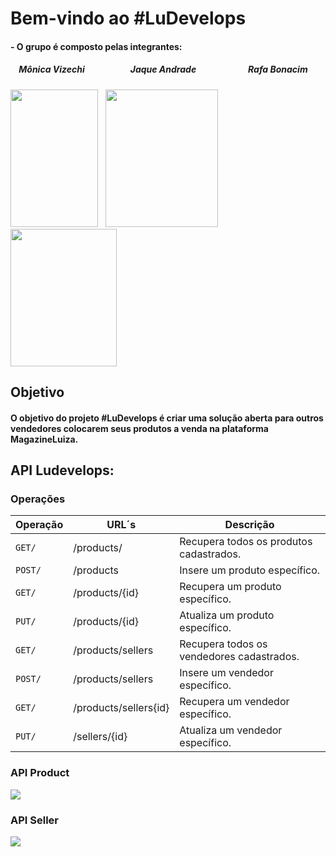 # Bem-vindo ao #LuDevelops

#### - O grupo é composto pelas integrantes:
##### &nbsp;&nbsp;&nbsp; Mônica Vizechi &nbsp;&nbsp;&nbsp;&nbsp;&nbsp;&nbsp;&nbsp;&nbsp;&nbsp;&nbsp;&nbsp;&nbsp;&nbsp;&nbsp;&nbsp;&nbsp;&nbsp;&nbsp;&nbsp;&nbsp;&nbsp;Jaque Andrade &nbsp;&nbsp;&nbsp;&nbsp;&nbsp;&nbsp;&nbsp;&nbsp;&nbsp;&nbsp;&nbsp;&nbsp;&nbsp;&nbsp;&nbsp;&nbsp;&nbsp;&nbsp;&nbsp;&nbsp;&nbsp;&nbsp;&nbsp;&nbsp;Rafa Bonacim

<img src="https://user-images.githubusercontent.com/73722132/99744802-27337e80-2ab7-11eb-9d32-9f814d79b51e.jpeg" height="220" width="140">&nbsp;&nbsp; <img src="https://user-images.githubusercontent.com/73722190/99607575-d191a000-29ea-11eb-8d34-8e1f71e8830a.jpg" height="220" width="180"> &nbsp;&nbsp; <img src="https://user-images.githubusercontent.com/65257909/99608245-40232d80-29ec-11eb-9131-c90f7da8bf92.jpeg" height="220" width="170">

## Objetivo
#### O objetivo do projeto #LuDevelops é criar uma solução aberta para outros vendedores colocarem seus produtos a venda na plataforma MagazineLuiza.

## API Ludevelops:

### Operações
| Operação | URL´s  | Descrição
| ------------- | ------------------------------ | ------------------------------ |
|  `GET/`  | /products/ | Recupera todos os produtos cadastrados.|
| `POST/` | /products  | Insere um produto específico.|
| `GET/`   | /products/{id}  | Recupera um produto específico.|
| `PUT/` | /products/{id}  | Atualiza um produto específico.|
| `GET/` | /products/sellers  | Recupera todos os vendedores cadastrados.|
| `POST/` | /products/sellers  | Insere um vendedor específico.|
| `GET/` | /products/sellers{id}  | Recupera um vendedor específico.|
| `PUT/` | /sellers/{id}  | Atualiza um vendedor específico.|

### API Product
<img src=https://user-images.githubusercontent.com/65257909/99861415-bf436d80-2b74-11eb-9ae1-8fcdab99cf6d.png>


### API Seller
<img src=https://user-images.githubusercontent.com/65257909/99861564-3ed13c80-2b75-11eb-8ab0-0d75021dfc7a.png>
